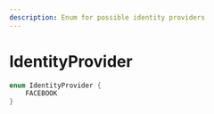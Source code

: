 ```yaml
---
description: Enum for possible identity providers
---
```


# IdentityProvider

```java
enum IdentityProvider {
    FACEBOOK
}
```

